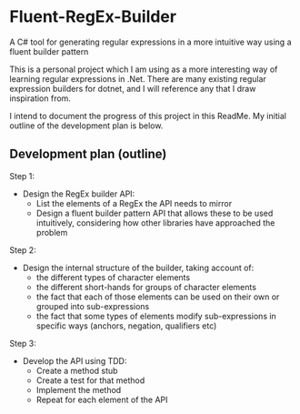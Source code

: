 # Fluent-RegEx-Builder
A C# tool for generating regular expressions in a more intuitive way using a fluent builder pattern

This is a personal project which I am using as a more interesting way of learning regular expressions in .Net. There are many existing regular expression builders for dotnet, and I will reference any that I draw inspiration from. 

I intend to document the progress of this project in this ReadMe. My initial outline of the development plan is below.

## Development plan (outline)

Step 1:
* Design the RegEx builder API:
  - List the elements of a RegEx the API needs to mirror
  - Design a fluent builder pattern API that allows these to be used intuitively, considering how other libraries have approached the problem

Step 2:
* Design the internal structure of the builder, taking account of:
  - the different types of character elements
  - the different short-hands for groups of character elements
  - the fact that each of those elements can be used on their own or grouped into sub-expressions
  - the fact that some types of elements modify sub-expressions in specific ways (anchors, negation, qualifiers etc)

Step 3:
* Develop the API using TDD:
  - Create a method stub
  - Create a test for that method
  - Implement the method
  - Repeat for each element of the API

